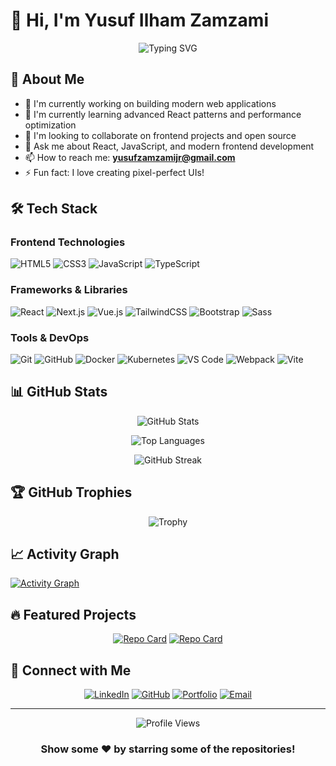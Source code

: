 # 👋 Hi, I'm Yusuf Ilham Zamzami

<div align="center">
  
  ![Typing SVG](https://readme-typing-svg.demolab.com?font=Fira+Code&size=22&duration=3000&pause=1000&color=00F7FF&center=true&vCenter=true&width=440&lines=Frontend+Developer;React+Enthusiast;Building+Beautiful+Interfaces)
  
</div>

## 🚀 About Me

- 🔭 I'm currently working on building modern web applications
- 🌱 I'm currently learning advanced React patterns and performance optimization
- 👯 I'm looking to collaborate on frontend projects and open source
- 💬 Ask me about React, JavaScript, and modern frontend development
- 📫 How to reach me: **yusufzamzamijr@gmail.com**
- ⚡ Fun fact: I love creating pixel-perfect UIs!

## 🛠️ Tech Stack

### Frontend Technologies
![HTML5](https://img.shields.io/badge/-HTML5-E34F26?style=flat-square&logo=html5&logoColor=white)
![CSS3](https://img.shields.io/badge/-CSS3-1572B6?style=flat-square&logo=css3&logoColor=white)
![JavaScript](https://img.shields.io/badge/-JavaScript-F7DF1E?style=flat-square&logo=javascript&logoColor=black)
![TypeScript](https://img.shields.io/badge/-TypeScript-3178C6?style=flat-square&logo=typescript&logoColor=white)

### Frameworks & Libraries
![React](https://img.shields.io/badge/-React-61DAFB?style=flat-square&logo=react&logoColor=black)
![Next.js](https://img.shields.io/badge/-Next.js-000000?style=flat-square&logo=next.js&logoColor=white)
![Vue.js](https://img.shields.io/badge/-Vue.js-4FC08D?style=flat-square&logo=vue.js&logoColor=white)
![TailwindCSS](https://img.shields.io/badge/-TailwindCSS-38B2AC?style=flat-square&logo=tailwind-css&logoColor=white)
![Bootstrap](https://img.shields.io/badge/-Bootstrap-7952B3?style=flat-square&logo=bootstrap&logoColor=white)
![Sass](https://img.shields.io/badge/-Sass-CC6699?style=flat-square&logo=sass&logoColor=white)

### Tools & DevOps
![Git](https://img.shields.io/badge/-Git-F05032?style=flat-square&logo=git&logoColor=white)
![GitHub](https://img.shields.io/badge/-GitHub-181717?style=flat-square&logo=github&logoColor=white)
![Docker](https://img.shields.io/badge/-Docker-2496ED?style=flat-square&logo=docker&logoColor=white)
![Kubernetes](https://img.shields.io/badge/-Kubernetes-326CE5?style=flat-square&logo=kubernetes&logoColor=white)
![VS Code](https://img.shields.io/badge/-VS%20Code-007ACC?style=flat-square&logo=visual-studio-code&logoColor=white)
![Webpack](https://img.shields.io/badge/-Webpack-8DD6F9?style=flat-square&logo=webpack&logoColor=black)
![Vite](https://img.shields.io/badge/-Vite-646CFF?style=flat-square&logo=vite&logoColor=white)

## 📊 GitHub Stats

<div align="center">
  
  ![GitHub Stats](https://github-readme-stats.vercel.app/api?username=Yusufzamzami&show_icons=true&theme=tokyonight&hide_border=true&count_private=true)
  
  ![Top Languages](https://github-readme-stats.vercel.app/api/top-langs/?username=Yusufzamzami&layout=compact&theme=tokyonight&hide_border=true)
  
  ![GitHub Streak](https://github-readme-streak-stats.herokuapp.com/?user=Yusufzamzami&theme=tokyonight&hide_border=true)

</div>

## 🏆 GitHub Trophies

<div align="center">
  
  ![Trophy](https://github-profile-trophy.vercel.app/?username=Yusufzamzami&theme=tokyonight&no-frame=true&row=1&column=7)
  
</div>

## 📈 Activity Graph

[![Activity Graph](https://github-readme-activity-graph.vercel.app/graph?username=Yusufzamzami&theme=tokyo-night&hide_border=true)](https://github.com/Yusufzamzami)

## 🔥 Featured Projects

<div align="center">

[![Repo Card](https://github-readme-stats.vercel.app/api/pin/?username=yusuf-ilham&repo=awesome-portfolio&theme=tokyonight&hide_border=true)](https://github.com/yusuf-ilham/awesome-portfolio)
[![Repo Card](https://github-readme-stats.vercel.app/api/pin/?username=yusuf-ilham&repo=react-dashboard&theme=tokyonight&hide_border=true)](https://github.com/yusuf-ilham/react-dashboard)

</div>

## 🤝 Connect with Me

<div align="center">
  
  [![LinkedIn](https://img.shields.io/badge/-LinkedIn-0077B5?style=for-the-badge&logo=linkedin&logoColor=white)](https://linkedin.com/in/yusuf-ilham-zamzami)
  [![GitHub](https://img.shields.io/badge/-GitHub-181717?style=for-the-badge&logo=github&logoColor=white)](https://github.com/yusuf-ilham)
  [![Portfolio](https://img.shields.io/badge/-Portfolio-000000?style=for-the-badge&logo=react&logoColor=white)](https://yusuf-ilham.dev)
  [![Email](https://img.shields.io/badge/-Email-D14836?style=for-the-badge&logo=gmail&logoColor=white)](mailto:yusuf.ilham@example.com)
  
</div>

---

<div align="center">
  
  ![Profile Views](https://komarev.com/ghpvc/?username=yusuf-ilham&color=blueviolet&style=flat-square)
  
  ### Show some ❤️ by starring some of the repositories!
  
</div>
